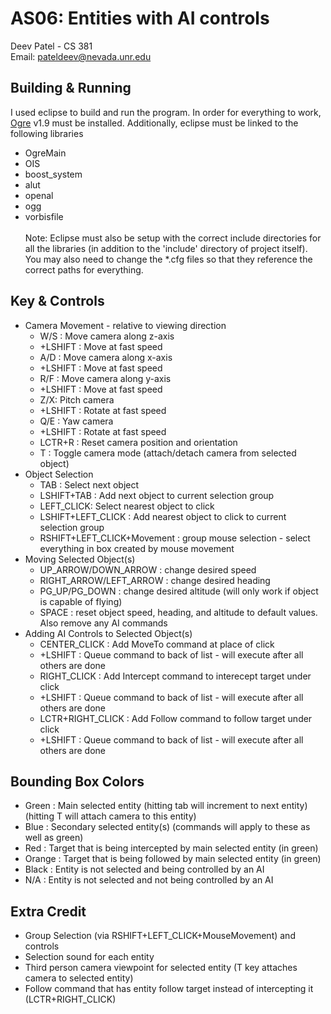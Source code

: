 # AS06: Entities with AI controls
Deev Patel - CS 381 <br>
Email: pateldeev@nevada.unr.edu

## Building & Running
I used eclipse to build and run the program. In order for everything to work, [Ogre](https://www.ogre3d.org/) v1.9 must be installed. Additionally, eclipse must be linked to the following libraries <br>
* OgreMain
* OIS
* boost_system
* alut
* openal
* ogg
* vorbisfile
<a/><br><br> Note: Eclipse must also be setup with the correct include directories for all the libraries (in addition to the 'include' directory of project itself). You may also need to change the *.cfg files so that they reference the correct paths for everything.

## Key & Controls
* Camera Movement - relative to viewing direction
  * W/S : Move camera along z-axis
   * +LSHIFT : Move at fast speed
  * A/D : Move camera along x-axis
   * +LSHIFT : Move at fast speed
  * R/F : Move camera along y-axis 
   * +LSHIFT : Move at fast speed
  * Z/X: Pitch camera
   * +LSHIFT : Rotate at fast speed
  * Q/E : Yaw camera
   * +LSHIFT : Rotate at fast speed
  * LCTR+R : Reset camera position and orientation
  * T : Toggle camera mode (attach/detach camera from selected object)
* Object Selection
  * TAB : Select next object
  * LSHIFT+TAB : Add next object to current selection group
  * LEFT_CLICK: Select nearest object to click
  * LSHIFT+LEFT_CLICK : Add nearest object to click to current selection group
  * RSHIFT+LEFT_CLICK+Movement : group mouse selection - select everything in box created by mouse movement
* Moving Selected Object(s)
  * UP_ARROW/DOWN_ARROW : change desired speed
  * RIGHT_ARROW/LEFT_ARROW : change desired heading
  * PG_UP/PG_DOWN : change desired altitude (will only work if object is capable of flying)
  * SPACE : reset object speed, heading, and altitude to default values. Also remove any AI commands
* Adding AI Controls to Selected Object(s)
  * CENTER_CLICK : Add MoveTo command at place of click
   * +LSHIFT : Queue command to back of list - will execute after all others are done
  * RIGHT_CLICK : Add Intercept command to interecept target under click
   * +LSHIFT : Queue command to back of list - will execute after all others are done
  * LCTR+RIGHT_CLICK : Add Follow command to follow target under click
   * +LSHIFT : Queue command to back of list - will execute after all others are done

## Bounding Box Colors
* Green : Main selected entity (hitting tab will increment to next entity) (hitting T will attach camera to this entity)
* Blue : Secondary selected entity(s) (commands will apply to these as well as green)
* Red : Target that is being intercepted by main selected entity (in green)
* Orange : Target that is being followed by main selected entity (in green)
* Black : Entity is not selected and being controlled by an AI
* N/A : Entity is not selected and not being controlled by an AI


## Extra Credit
* Group Selection (via RSHIFT+LEFT_CLICK+MouseMovement) and controls
* Selection sound for each entity
* Third person camera viewpoint for selected entity (T key attaches camera to selected entity)
* Follow command that has entity follow target instead of intercepting it (LCTR+RIGHT_CLICK)
